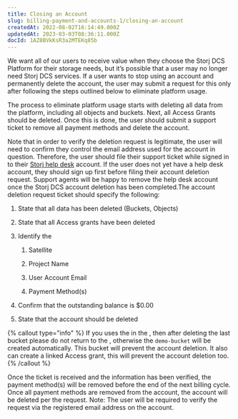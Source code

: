 ```yaml
---
title: Closing an Account
slug: billing-payment-and-accounts-1/closing-an-account
createdAt: 2022-08-02T16:14:49.000Z
updatedAt: 2023-03-03T08:36:11.000Z
docId: 1AZ8BVkKsR3a2MTEKq85b
---
```


We want all of our users to receive value when they choose the Storj DCS Platform for their storage needs, but it’s possible that a user may no longer need Storj DCS services. If a user wants to stop using an account and permanently delete the account, the user may submit a request for this only after following the steps outlined below to eliminate platform usage.

The process to eliminate platform usage starts with deleting all data from the platform, including all objects and buckets. Next, all Access Grants should be deleted. Once this is done, the user should submit a support ticket to remove all payment methods and delete the account.&#x20;

Note that in order to verify the deletion request is legitimate, the user will need to confirm they control the email address used for the account in question. Therefore, the user should file their support ticket while signed in to their [Storj help desk](https://supportdcs.storj.io/hc/en-us) account. If the user does not yet have a help desk account, they should sign up first before filing their account deletion request. Support agents will be happy to remove the help desk account once the Storj DCS account deletion has been completed.The account deletion request ticket should specify the following:

1.  State that all data has been deleted (Buckets, Objects)

2.  State that all Access grants have been deleted

3.  Identify the &#x20;
    1.  Satellite

    2.  Project Name

    3.  User Account Email

    4.  Payment Method(s)

4.  Confirm that the outstanding balance is $0.00

5.  State that the account should be deleted&#x20;

{% callout type="info"  %} 
If you uses the [](docId:4oDAezF-FcfPr0WPl7knd) in the [](docId\:nGzxQBhV8nx5Pukj6O0zT), then after deleting the last bucket please do not return to the [](docId\:uyuWpwchZx29f28UGAILP), otherwise the `demo-bucket` will be created automatically. This bucket will prevent the account deletion. It also can create a linked Access grant, this will prevent the account deletion too.
{% /callout %}

Once the ticket is received and the information has been verified, the payment method(s) will be removed before the end of the next billing cycle. Once all payment methods are removed from the account, the account will be deleted per the request. Note: The user will be required to verify the request via the registered email address on the account.

